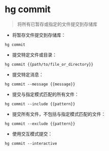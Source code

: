 # hg commit

> 将所有已暂存或指定的文件提交到存储库

- 将暂存文件提交到存储库：

`hg commit`

- 提交特定文件或目录：

`hg commit {{path/to/file_or_directory}}`

- 提交特定消息：

`hg commit --message {{message}}`

- 提交与指定模式匹配的所有文件：

`hg commit --include {{pattern}}`

- 提交所有文件，不包括与指定模式匹配的文件：

`hg commit --exclude {{pattern}}`

- 使用交互模式提交：

`hg commit --interactive`

[#]: contributors: ([潘潘])